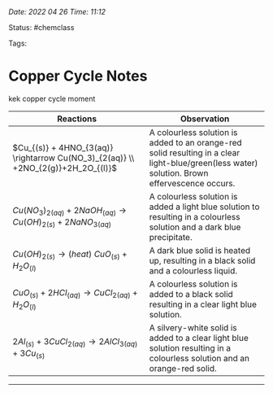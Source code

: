 *Date: 2022 04 26 Time: 11:12*


Status: #chemclass

Tags: 


# Copper Cycle Notes


kek copper cycle moment


| Reactions                               | Observation                                                                                                                                   |
| --------------------------------------------------------------------------------- | --------------------------------------------------------------------------------------------------------------------------------------------- |
| $Cu_{(s)} + 4HNO_{3(aq)} \rightarrow Cu(NO_3)_{2(aq)} \\ +2NO_{2(g)}+2H_2O_{(l)}$  | A colourless solution is added to an orange-red solid resulting in a clear light-blue/green(less water) solution. Brown effervescence occurs. |
| $Cu(NO_3)_{2(aq)} + 2NaOH_{(aq)} \rightarrow Cu(OH)_{2(s)}+2NaNO_{3(aq)}$ | A colourless solution is added a light blue solution to resulting in a colourless solution and a dark blue precipitate.|
| $Cu(OH)_{2(s)} \rightarrow (heat) \ CuO_{(s)} + H_2O_{(l)}$               | A dark blue solid is heated up, resulting in a black solid and a colourless liquid. |
| $CuO_{(s)} + 2HCl_{(aq)} \rightarrow CuCl_{2(aq)} + H_2O_{(l)}$              | A colourless solution is added to a black solid resulting in a clear light blue solution. |
| $2Al_{(s)} + 3CuCl_{2(aq)} \rightarrow 2AlCl_{3(aq)}+ 3Cu_{(s)}$             | A silvery-white solid is added to a clear light blue solution resulting in a colourless solution and an orange-red solid.|

--- 

